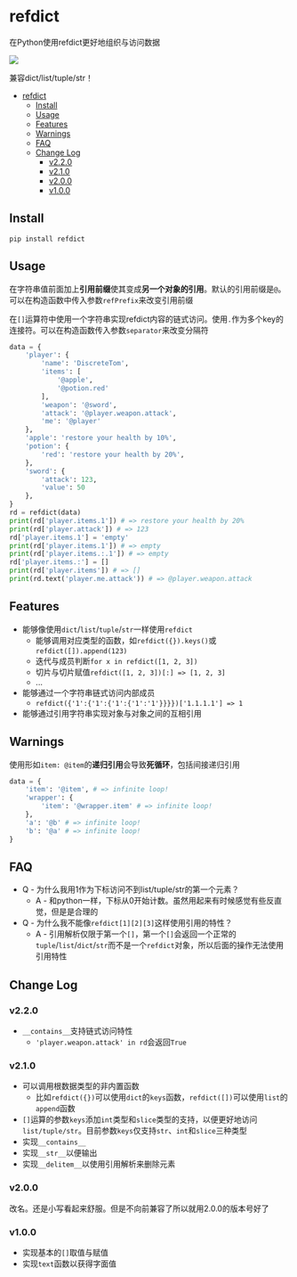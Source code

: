 # refdict

在Python使用refdict更好地组织与访问数据

![](https://raw.githubusercontent.com/DiscreteTom/refdict/master/img/readme.png)

兼容dict/list/tuple/str！

- [refdict](#refdict)
	- [Install](#install)
	- [Usage](#usage)
	- [Features](#features)
	- [Warnings](#warnings)
	- [FAQ](#faq)
	- [Change Log](#change-log)
		- [v2.2.0](#v220)
		- [v2.1.0](#v210)
		- [v2.0.0](#v200)
		- [v1.0.0](#v100)

## Install

`pip install refdict`

## Usage

在字符串值前面加上**引用前缀**使其变成**另一个对象的引用**。默认的引用前缀是`@`。可以在构造函数中传入参数`refPrefix`来改变引用前缀

在`[]`运算符中使用一个字符串实现refdict内容的链式访问。使用`.`作为多个key的连接符。可以在构造函数传入参数`separator`来改变分隔符

```python
data = {
	'player': {
		'name': 'DiscreteTom',
		'items': [
			'@apple',
			'@potion.red'
		],
		'weapon': '@sword',
		'attack': '@player.weapon.attack',
		'me': '@player'
	},
	'apple': 'restore your health by 10%',
	'potion': {
		'red': 'restore your health by 20%',
	},
	'sword': {
		'attack': 123,
		'value': 50
	},
}
rd = refdict(data)
print(rd['player.items.1']) # => restore your health by 20%
print(rd['player.attack']) # => 123
rd['player.items.1'] = 'empty'
print(rd['player.items.1']) # => empty
print(rd['player.items.:.1']) # => empty
rd['player.items.:'] = []
print(rd['player.items']) # => []
print(rd.text('player.me.attack')) # => @player.weapon.attack
```

## Features

- 能够像使用`dict`/`list`/`tuple`/`str`一样使用`refdict`
  - 能够调用对应类型的函数，如`refdict({}).keys()`或`refdict([]).append(123)`
  - 迭代与成员判断`for x in refdict([1, 2, 3])`
  - 切片与切片赋值`refdict([1, 2, 3])[:] => [1, 2, 3]`
  - ...
- 能够通过一个字符串链式访问内部成员
  - `refdict({'1':{'1':{'1':{'1':'1'}}}})['1.1.1.1'] => 1`
- 能够通过引用字符串实现对象与对象之间的互相引用

## Warnings

使用形如`item: @item`的**递归引用**会导致**死循环**，包括间接递归引用

```python
data = {
	'item': '@item', # => infinite loop!
	'wrapper': {
		'item': '@wrapper.item' # => infinite loop!
	},
	'a': '@b' # => infinite loop!
	'b': '@a' # => infinite loop!
}
```

## FAQ

- Q - 为什么我用1作为下标访问不到list/tuple/str的第一个元素？
  - A - 和python一样，下标从0开始计数。虽然用起来有时候感觉有些反直觉，但是是合理的
- Q - 为什么我不能像`refdict[1][2][3]`这样使用引用的特性？
  - A - 引用解析仅限于第一个`[]`，第一个`[]`会返回一个正常的`tuple`/`list`/`dict`/`str`而不是一个`refdict`对象，所以后面的操作无法使用引用特性

## Change Log

### v2.2.0

- `__contains__`支持链式访问特性
  - `'player.weapon.attack' in rd`会返回`True`

### v2.1.0

- 可以调用根数据类型的非内置函数
  - 比如`refdict({})`可以使用`dict`的`keys`函数，`refdict([])`可以使用`list`的`append`函数
- `[]`运算的参数`keys`添加`int`类型和`slice`类型的支持，以便更好地访问`list/tuple/str`。目前参数`keys`仅支持`str`、`int`和`slice`三种类型
- 实现`__contains__`
- 实现`__str__`以便输出
- 实现`__delitem__`以使用引用解析来删除元素

### v2.0.0

改名。还是小写看起来舒服。但是不向前兼容了所以就用2.0.0的版本号好了

### v1.0.0

- 实现基本的`[]`取值与赋值
- 实现`text`函数以获得字面值
